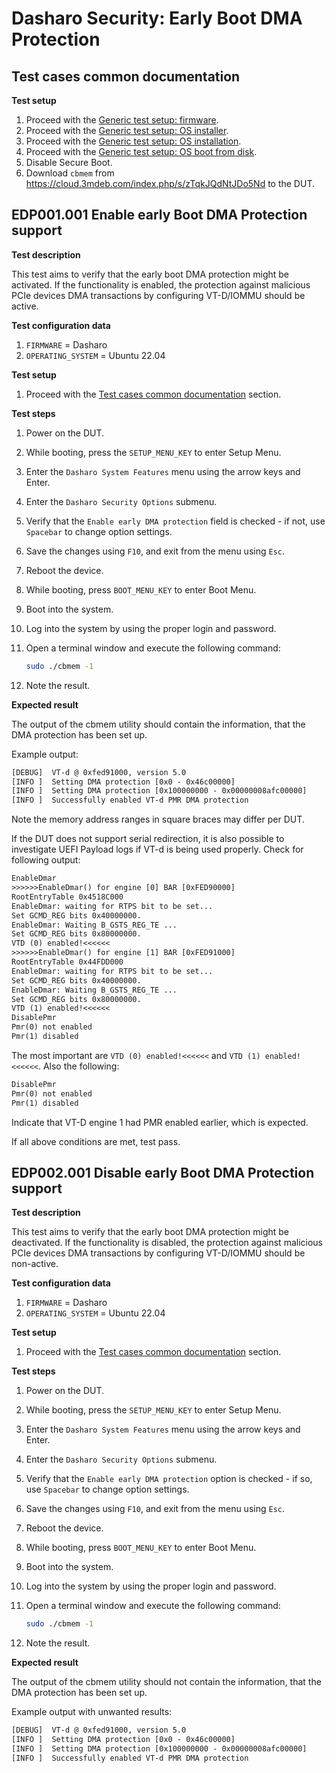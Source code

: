 # Dasharo Security: Early Boot DMA Protection

## Test cases common documentation

**Test setup**

1. Proceed with the
    [Generic test setup: firmware](../generic-test-setup.md#firmware).
1. Proceed with the
    [Generic test setup: OS installer](../generic-test-setup.md#os-installer).
1. Proceed with the
    [Generic test setup: OS installation](../generic-test-setup.md#os-installation).
1. Proceed with the
    [Generic test setup: OS boot from disk](../generic-test-setup.md#os-boot-from-disk).
1. Disable Secure Boot.
1. Download `cbmem` from <https://cloud.3mdeb.com/index.php/s/zTqkJQdNtJDo5Nd>
   to the DUT.

## EDP001.001 Enable early Boot DMA Protection support

**Test description**

This test aims to verify that the early boot DMA protection might be activated.
If the functionality is enabled, the protection against malicious PCIe devices
DMA transactions by configuring VT-D/IOMMU should be active.

**Test configuration data**

1. `FIRMWARE` = Dasharo
1. `OPERATING_SYSTEM` = Ubuntu 22.04

**Test setup**

1. Proceed with the
    [Test cases common documentation](#test-cases-common-documentation) section.

**Test steps**

1. Power on the DUT.
1. While booting, press the `SETUP_MENU_KEY` to enter Setup Menu.
1. Enter the `Dasharo System Features` menu using the arrow keys and Enter.
1. Enter the `Dasharo Security Options` submenu.
1. Verify that the `Enable early DMA protection` field is checked - if not, use
    `Spacebar` to change option settings.
1. Save the changes using `F10`, and exit from the menu using `Esc`.
1. Reboot the device.
1. While booting, press `BOOT_MENU_KEY`  to enter Boot Menu.
1. Boot into the system.
1. Log into the system by using the proper login and password.
1. Open a terminal window and execute the following command:

   ```bash
   sudo ./cbmem -1
   ```

1. Note the result.

**Expected result**

The output of the cbmem utility should contain the information, that the
DMA protection has been set up.

Example output:

```txt
[DEBUG]  VT-d @ 0xfed91000, version 5.0
[INFO ]  Setting DMA protection [0x0 - 0x46c00000]
[INFO ]  Setting DMA protection [0x100000000 - 0x00000008afc00000]
[INFO ]  Successfully enabled VT-d PMR DMA protection
```

Note the memory address ranges in square braces may differ per DUT.

If the DUT does not support serial redirection, it is also possible to
investigate UEFI Payload logs if VT-d is being used properly. Check for
following output:

```txt
EnableDmar
>>>>>>EnableDmar() for engine [0] BAR [0xFED90000]
RootEntryTable 0x4518C000
EnableDmar: waiting for RTPS bit to be set...
Set GCMD_REG bits 0x40000000.
EnableDmar: Waiting B_GSTS_REG_TE ...
Set GCMD_REG bits 0x80000000.
VTD (0) enabled!<<<<<<
>>>>>>EnableDmar() for engine [1] BAR [0xFED91000]
RootEntryTable 0x44FDD000
EnableDmar: waiting for RTPS bit to be set...
Set GCMD_REG bits 0x40000000.
EnableDmar: Waiting B_GSTS_REG_TE ...
Set GCMD_REG bits 0x80000000.
VTD (1) enabled!<<<<<<
DisablePmr
Pmr(0) not enabled
Pmr(1) disabled
```

The most important are `VTD (0) enabled!<<<<<<` and `VTD (1) enabled!<<<<<<`.
Also the following:

```txt
DisablePmr
Pmr(0) not enabled
Pmr(1) disabled
```

Indicate that VT-D engine 1 had PMR enabled earlier, which is expected.

If all above conditions are met, test pass.

## EDP002.001 Disable early Boot DMA Protection support

**Test description**

This test aims to verify that the early boot DMA protection might be
deactivated. If the functionality is disabled, the protection against malicious
PCIe devices DMA transactions by configuring VT-D/IOMMU should be non-active.

**Test configuration data**

1. `FIRMWARE` = Dasharo
1. `OPERATING_SYSTEM` = Ubuntu 22.04

**Test setup**

1. Proceed with the
    [Test cases common documentation](#test-cases-common-documentation) section.

**Test steps**

1. Power on the DUT.
1. While booting, press the `SETUP_MENU_KEY` to enter Setup Menu.
1. Enter the `Dasharo System Features` menu using the arrow keys and Enter.
1. Enter the `Dasharo Security Options` submenu.
1. Verify that the `Enable early DMA protection` option is checked - if so, use
    `Spacebar` to change option settings.
1. Save the changes using `F10`, and exit from the menu using `Esc`.
1. Reboot the device.
1. While booting, press `BOOT_MENU_KEY`  to enter Boot Menu.
1. Boot into the system.
1. Log into the system by using the proper login and password.
1. Open a terminal window and execute the following command:

   ```bash
   sudo ./cbmem -1
   ```

1. Note the result.

**Expected result**

The output of the cbmem utility should not contain the information, that the
DMA protection has been set up.

Example output with unwanted results:

```txt
[DEBUG]  VT-d @ 0xfed91000, version 5.0
[INFO ]  Setting DMA protection [0x0 - 0x46c00000]
[INFO ]  Setting DMA protection [0x100000000 - 0x00000008afc00000]
[INFO ]  Successfully enabled VT-d PMR DMA protection
```
